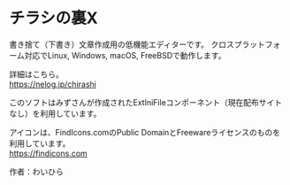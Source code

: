 ﻿チラシの裏X
===================================

書き捨て（下書き）文章作成用の低機能エディターです。
クロスプラットフォーム対応でLinux, Windows, macOS, FreeBSDで動作します。

詳細はこちら。  
https://nelog.jp/chirashi

このソフトはみずさんが作成されたExtIniFileコンポーネント（現在配布サイトなし）を利用しています。

アイコンは、FindIcons.comのPublic DomainとFreewareライセンスのものを利用しています。  
https://findicons.com


作者：わいひら
